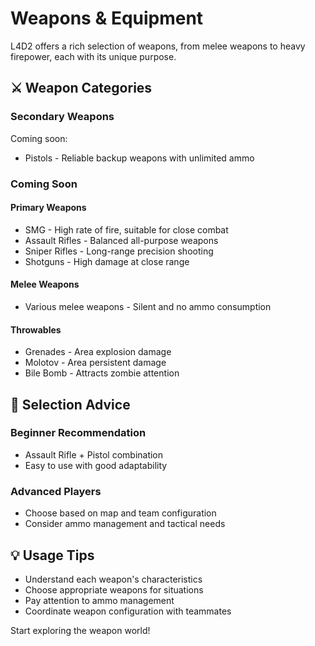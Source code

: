 # Weapons & Equipment

L4D2 offers a rich selection of weapons, from melee weapons to heavy firepower, each with its unique purpose.

## ⚔️ Weapon Categories

### Secondary Weapons
Coming soon:
- Pistols - Reliable backup weapons with unlimited ammo

### Coming Soon

#### Primary Weapons
- SMG - High rate of fire, suitable for close combat
- Assault Rifles - Balanced all-purpose weapons
- Sniper Rifles - Long-range precision shooting
- Shotguns - High damage at close range

#### Melee Weapons
- Various melee weapons - Silent and no ammo consumption

#### Throwables
- Grenades - Area explosion damage
- Molotov - Area persistent damage
- Bile Bomb - Attracts zombie attention

## 🎯 Selection Advice

### Beginner Recommendation
- Assault Rifle + Pistol combination
- Easy to use with good adaptability

### Advanced Players
- Choose based on map and team configuration
- Consider ammo management and tactical needs

## 💡 Usage Tips

- Understand each weapon's characteristics
- Choose appropriate weapons for situations
- Pay attention to ammo management
- Coordinate weapon configuration with teammates

Start exploring the weapon world!
